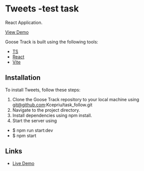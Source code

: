 # Tweets -test task

React Application.

[View Demo](https://famous-panda-95a4bb.netlify.app/)

Goose Track is built using the following tools:

- [TS](https://www.mongodb.com/)
- [React](https://expressjs.com)
- [Vite](https://nodejs.org/)

## Installation

To install Tweets, follow these steps:

1. Clone the Goose Track repository to your local machine using git@github.com:Kcepriu/task_follow.git
2. Navigate to the project directory.
3. Install dependencies using npm install.
4. Start the server using

- $ npm run start:dev
- $ npm start

## Links

- [Live Demo](https://famous-panda-95a4bb.netlify.app/)
